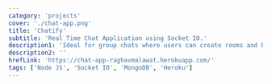 ```yaml
---
category: 'projects'
cover: './chat-app.png'
title: 'Chatify'
subtitle: 'Real Time Chat Application using Socket IO.'
description1: 'Ideal for group chats where users can create rooms and be a part of the room to interact with others.'
description2: ''
hrefLink: 'https://chat-app-raghavmalawat.herokuapp.com/'
tags: ['Node JS', 'Socket IO', 'MongoDB', 'Heroku']
---
```

